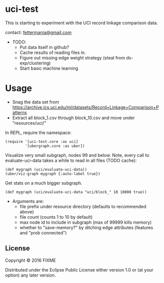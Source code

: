 # uci-test

This is starting to experiment with the UCI record linkage comparison data.

contact: fettermania@gmail.com

- TODO:
    - Put data itself in github?  
    - Cache results of reading files in.
    - Figure out missing edge weight strategy (steal from ds-exp/clustering)
    - Start basic machine learning
    
# Usage

- Snag the data set from https://archive.ics.uci.edu/ml/datasets/Record+Linkage+Comparison+Patterns
- Extract all block_1.csv through block_10.csv and move under "resources/uci/"


In REPL, require the namespace:

    (require '[uci-test.core :as uci]
             '[ubergraph.core :as uber])
 
Visualize very small subgraph, nodes 99 and below.  Note, every call to evaluate-uci-data takes a while to read in all files (TODO cache):

    (def mygraph (uci/evaluate-uci-data)) 
    (uber/viz-graph mygraph {:auto-label true})

Get stats on a much bigger subgraph.

    (def mygraph (uci/evaluate-uci-data "uci/block_" 10 10000 true))

- Arguments are: 
    - file prefix under resource directory (defaults to recommended above)
    - file count (counts 1 to 10 by default)
    - max node id to include in subgraph (max of 99999 kills memory)
    - whether to "save-memory?" by ditching edge attributes (features and "prob connected")
       
       

## License

Copyright © 2016 FIXME

Distributed under the Eclipse Public License either version 1.0 or (at
your option) any later version.
